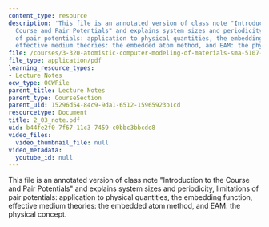 ```yaml
---
content_type: resource
description: 'This file is an annotated version of class note "Introduction to the
  Course and Pair Potentials" and explains system sizes and periodicity, limitations
  of pair potentials: application to physical quantities, the embedding function,
  effective medium theories: the embedded atom method, and EAM: the physical concept.'
file: /courses/3-320-atomistic-computer-modeling-of-materials-sma-5107-spring-2005/b44fe2f07f6711c37459c0bbc3bbcde8_2_03_note.pdf
file_type: application/pdf
learning_resource_types:
- Lecture Notes
ocw_type: OCWFile
parent_title: Lecture Notes
parent_type: CourseSection
parent_uid: 15296d54-84c9-9da1-6512-15965923b1cd
resourcetype: Document
title: 2_03_note.pdf
uid: b44fe2f0-7f67-11c3-7459-c0bbc3bbcde8
video_files:
  video_thumbnail_file: null
video_metadata:
  youtube_id: null
---
```

This file is an annotated version of class note "Introduction to the Course and Pair Potentials" and explains system sizes and periodicity, limitations of pair potentials: application to physical quantities, the embedding function, effective medium theories: the embedded atom method, and EAM: the physical concept.

